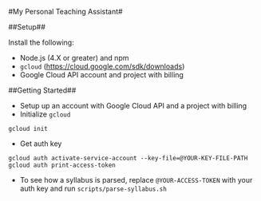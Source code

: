 #My Personal Teaching Assistant#

##Setup##

Install the following:

- Node.js (4.X or greater) and npm
- `gcloud` (https://cloud.google.com/sdk/downloads)
- Google Cloud API account and project with billing

##Getting Started##

- Setup up an account with Google Cloud API and a project with billing
- Initialize `gcloud`

```
gcloud init
```

- Get auth key

```
gcloud auth activate-service-account --key-file=@YOUR-KEY-FILE-PATH
gcloud auth print-access-token
```

- To see how a syllabus is parsed, replace `@YOUR-ACCESS-TOKEN` with your auth key and run `scripts/parse-syllabus.sh`